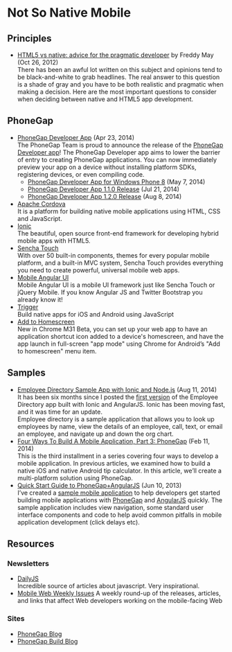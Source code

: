 
# Not So Native Mobile

## Principles

* [HTML5 vs native: advice for the pragmatic developer](http://www.creativebloq.com/html5/html5-vs-native-advice-pragmatic-developer-10126003) by Freddy May (Oct 26, 2012)  
  There has been an awful lot written on this subject and opinions tend to be black-and-white to grab headlines. The real answer to this question is a shade of gray and you have to be both realistic and pragmatic when making a decision. Here are the most important questions to consider when deciding between native and HTML5 app development.

## PhoneGap

* [PhoneGap Developer App](http://phonegap.com/blog/2014/04/23/phonegap-developer-app/) (Apr 23, 2014)  
  The PhoneGap Team is proud to announce the release of the [PhoneGap Developer app](http://app.phonegap.com/)!
  The PhoneGap Developer app aims to lower the barrier of entry to creating PhoneGap applications. You can now immediately preview your app on a device without installing platform SDKs, registering devices, or even compiling code.
  * [PhoneGap Developer App for Windows Phone 8](http://phonegap.com/blog/2014/05/07/wp_pgdevapp_blog_post) (May 7, 2014)
  * [PhoneGap Developer App 1.1.0 Release](http://phonegap.com/blog/2014/07/21/pg-dev-app-1-1-0-release) (Jul 21, 2014)
  * [PhoneGap Developer App 1.2.0 Release](http://phonegap.com/blog/2014/08/08/pg-dev-app-1-2-0-release/) (Aug 8, 2014)
* [Apache Cordova](https://cordova.apache.org/)  
  It is a platform for building native mobile applications using HTML, CSS and JavaScript.
* [Ionic](http://ionicframework.com/)  
  The beautiful, open source front-end framework for developing hybrid mobile apps with HTML5. 
* [Sencha Touch](http://www.sencha.com/products/touch/)  
  With over 50 built-in components, themes for every popular mobile platform, and a built-in MVC system, Sencha Touch provides everything you need to create powerful, universal mobile web apps.
* [Mobile Angular UI](http://mobileangularui.com/)  
  Mobile Angular UI is a mobile UI framework just like Sencha Touch or jQuery Mobile. If you know Angular JS and Twitter Bootstrap you already know it! 
* [Trigger](https://trigger.io/)  
  Build native apps for iOS and Android using JavaScript
* [Add to Homescreen](https://developer.chrome.com/multidevice/android/installtohomescreen)  
  New in Chrome M31 Beta, you can set up your web app to have an application shortcut icon added to a device's homescreen, and have the app launch in full-screen "app mode" using Chrome for Android’s "Add to homescreen" menu item.


## Samples

* [Employee Directory Sample App with Ionic and Node.js](http://coenraets.org/blog/2014/08/employee-directory-sample-app-with-ionic-and-node-js/) (Aug 11, 2014)  
  It has been six months since I posted the [first version](http://coenraets.org/blog/2014/02/sample-mobile-application-with-ionic-and-angularjs/) of the Employee Directory app built with Ionic and AngularJS. Ionic has been moving fast, and it was time for an update.  
  Employee directory is a sample application that allows you to look up employees by name, view the details of an employee, call, text, or email an employee, and navigate up and down the org chart.
* [Four Ways To Build A Mobile Application, Part 3: PhoneGap](http://www.smashingmagazine.com/2014/02/11/four-ways-to-build-a-mobile-app-part3-phonegap/)  (Feb 11, 2014)  
  This is the third installment in a series covering four ways to develop a mobile application. In previous articles, we examined how to build a native iOS and native Android tip calculator. In this article, we’ll create a multi-platform solution using PhoneGap.
* [Quick Start Guide to PhoneGap+AngularJS](http://devgirl.org/2013/06/10/quick-start-guide-phonegap-and-angularjs/) (Jun 10, 2013)  
  I’ve created a [sample mobile application](https://github.com/hollyschinsky/MyAngularPhoneGapProject) to help developers get started building mobile applications with [PhoneGap](http://phonegap.com/) and [AngularJS](http://angularjs.org/) quickly. The sample application includes view navigation, some standard user interface components and code to help avoid common pitfalls in mobile application development (click delays etc).


## Resources

### Newsletters

* [DailyJS](http://dailyjs.com/)  
  Incredible source of articles about javascript. Very inspirational.
* [Mobile Web Weekly Issues](http://mobilewebweekly.co/issues)
  A weekly round-up of the releases, articles, and links that affect Web developers working on the mobile-facing Web

### Sites

* [PhoneGap Blog](http://phonegap.com/blog/phonegap/)
* [PhoneGap Build Blog](http://phonegap.com/blog/phonegap-build/)